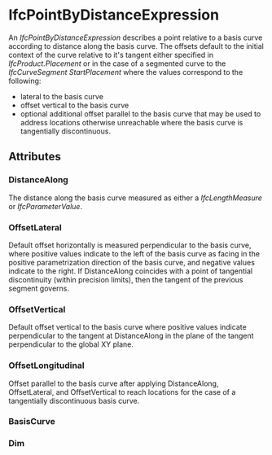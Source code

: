 # IfcPointByDistanceExpression

An _IfcPointByDistanceExpression_ describes a point relative to a basis curve according to distance along the basis curve. The offsets default  to the initial context of the curve relative to it's tangent either specified in _IfcProduct.Placement_ or in the case of a segmented curve to the _IfcCurveSegment_ _StartPlacement_ where the values correspond to the following:

* lateral to the basis curve
* offset vertical to the basis curve
* optional additional offset parallel to the basis curve that may be used to address locations otherwise unreachable where the basis curve is tangentially discontinuous.

## Attributes

### DistanceAlong
The distance along the basis curve measured as either a _IfcLengthMeasure_ or _IfcParameterValue_.

### OffsetLateral
Default offset horizontally is measured perpendicular to the basis curve, where positive values indicate to the left of the basis curve as facing in the positive parametrization direction of the basis curve, and negative values indicate to the right. If DistanceAlong coincides with a point of tangential discontinuity (within precision limits), then the tangent of the previous segment governs.

### OffsetVertical
Default offset vertical to the basis curve where positive values indicate perpendicular to the tangent at DistanceAlong in the plane of the tangent perpendicular to the global XY plane.

### OffsetLongitudinal
Offset parallel to the basis curve after applying DistanceAlong, OffsetLateral, and OffsetVertical to reach locations for the case of a tangentially discontinuous basis curve.

### BasisCurve


### Dim

